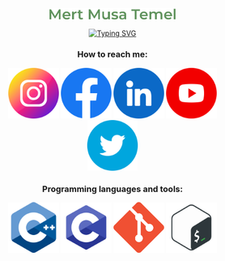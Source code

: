 <!-- ### Mert Musa Temel -->

<p align="center">
	<a href="https://github.com/mmtemel">
		<img src="https://github.com/mmtemel/mmtemel/blob/main/Mert%20Musa%20Temel.png?raw=true" height="50%" width="50%" alt="Mert Musa Temel"/>
	</a>
</p>

<!-- https://github.com/DenverCoder1/readme-typing-svg -->
<p align="center">
	<a href="https://www.linkedin.com/in/mertmusatemel/">
		<img src="https://readme-typing-svg.demolab.com?font=montserrat&size=24&pause=1000&color=BBDFC5&center=true&width=600&lines=C%2FC%2B%2B+developer%2Flearner+at+Ecole+42;Former+automation+project+engineer;Electronics+and+Telecommunication+Engineer" alt="Typing SVG" />
	</a>
</p>

<h3 align="center">How to reach me:</h3>
<p align="center">
	<a href="https://www.instagram.com/mertmusatemel/"> <img src="https://github.com/mmtemel/mmtemel/blob/main/instagram.png?raw=true" alt="instagram.com/mertmusatemel" width="100" height="100"></a>
	<a href="https://www.facebook.com/mert.musa.temel/"> <img src="https://github.com/mmtemel/mmtemel/blob/main/facebook.png?raw=true" alt="facebook.com/mertmusatemel" width="100" height="100"></a>
	<a href="https://www.linkedin.com/in/mertmusatemel/"> <img src="https://github.com/mmtemel/mmtemel/blob/main/linkedin.png?raw=true" alt="linkedin.com/in/mertmusatemel" width="100" height="100"></a>
	<a href="https://www.youtube.com/mertmusatemel"> <img src="https://github.com/mmtemel/mmtemel/blob/main/youtube.png?raw=true" alt="youtube.com/mertmusatemel" width="100" height="100"></a>
	<a href="https://twitter.com/mertmusatemel"> <img src="https://github.com/mmtemel/mmtemel/blob/main/twitter.png?raw=true" alt="twitter.com/mertmusatemel" width="100" height="100"></a>
</p>

<h3 align="center">Programming languages and tools:</h3>
<p align="center">
	<a href="https://cplusplus.com/" target="_blank"> <img src="https://github.com/mmtemel/mmtemel/blob/main/6132222.png?raw=true" alt="C++ Programming Language" style="width:100px;height:100px;"></a>
	<a href="https://en.wikipedia.org/wiki/C_(programming_language)"> <img src="https://github.com/mmtemel/mmtemel/blob/main/c-programming.png?raw=true" alt="C Programming Language" width="100"height="100"></a>
	<a href="https://git-scm.com/"> <img src="https://github.com/mmtemel/mmtemel/blob/main/Git-Icon-1788C.png?raw=true" alt="Git" width="100" height="100"></a>
	<a href="https://www.gnu.org/software/bash/"> <img src="https://github.com/mmtemel/mmtemel/blob/main/kisspng-bash-shell-script-command-line-interface-z-shell-5b3df572212d73.0687702015307871861359.png?raw=true" alt="Bash" width="100" height="100"></a>
</p>
